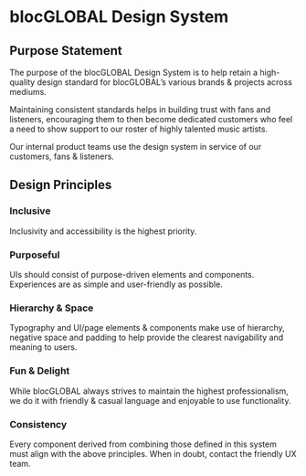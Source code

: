 # blocGLOBAL Design System

## Purpose Statement

The purpose of the blocGLOBAL Design System is to help retain a high-quality design standard for blocGLOBAL’s various brands & projects across mediums.

Maintaining consistent standards helps in building trust with fans and listeners, encouraging them to then become dedicated customers who feel a need to show support to our roster of highly talented music artists.

Our internal product teams use the design system in service of our customers, fans & listeners.

## Design Principles

### Inclusive

Inclusivity and accessibility is the highest priority.

### Purposeful

UIs should consist of purpose-driven elements and components. Experiences are as simple and user-friendly as possible.

### Hierarchy & Space

Typography and UI/page elements & components make use of hierarchy, negative space and padding to help provide the clearest navigability and meaning to users.

### Fun & Delight

While blocGLOBAL always strives to maintain the highest professionalism, we do it with friendly & casual language and enjoyable to use functionality.

### Consistency

Every component derived from combining those defined in this system must align with the above principles. When in doubt, contact the friendly UX team.
